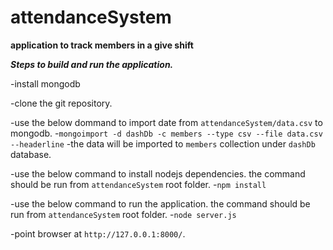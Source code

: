 attendanceSystem
================

**application to track members in a give shift**

***Steps to build and run the application.***

-install mongodb

-clone the git repository.


-use the below dommand to import date from `attendanceSystem/data.csv` to mongodb.
  -`mongoimport -d dashDb -c members --type csv --file data.csv --headerline`
  -the data will be imported to `members` collection under `dashDb` database.


-use the below command to install nodejs dependencies. the command should be run from `attendanceSystem` root folder.
  -`npm install`


-use the below command to run the application. the command should be run from `attendanceSystem` root folder.
  -`node server.js`


-point browser at `http://127.0.0.1:8000/`.
